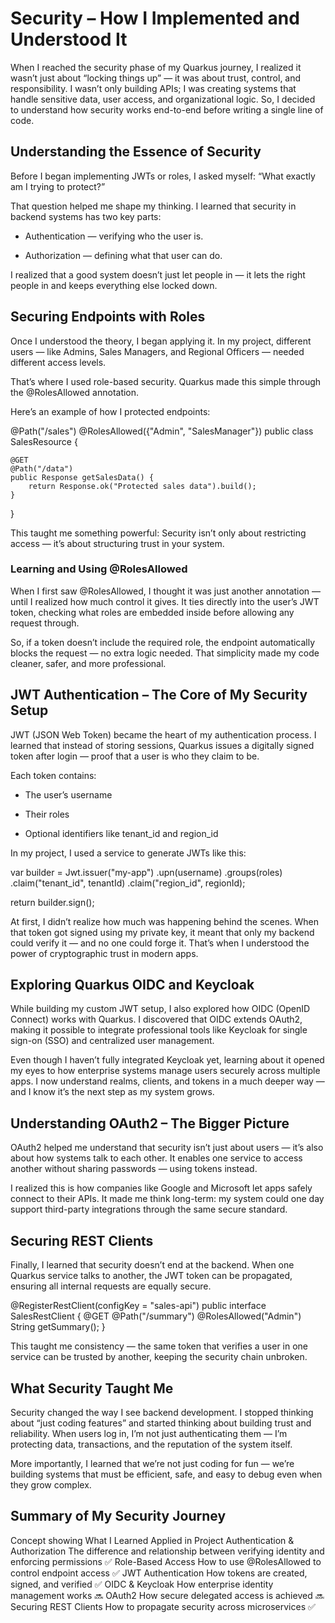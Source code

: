 # Security – How I Implemented and Understood It

When I reached the security phase of my Quarkus journey, I realized it wasn’t just about “locking things up” — it was about trust, control, and responsibility.
I wasn’t only building APIs; I was creating systems that handle sensitive data, user access, and organizational logic. So, I decided to understand how security works end-to-end before writing a single line of code.

## Understanding the Essence of Security

Before I began implementing JWTs or roles, I asked myself:
“What exactly am I trying to protect?”

That question helped me shape my thinking.
I learned that security in backend systems has two key parts:

- Authentication — verifying who the user is.

- Authorization — defining what that user can do.

I realized that a good system doesn’t just let people in — it lets the right people in and keeps everything else locked down.

## Securing Endpoints with Roles

Once I understood the theory, I began applying it.
In my project, different users — like Admins, Sales Managers, and Regional Officers — needed different access levels.

That’s where I used role-based security.
Quarkus made this simple through the @RolesAllowed annotation.

Here’s an example of how I protected endpoints:

@Path("/sales")
@RolesAllowed({"Admin", "SalesManager"})
public class SalesResource {

    @GET
    @Path("/data")
    public Response getSalesData() {
        return Response.ok("Protected sales data").build();
    }

}

This taught me something powerful:
Security isn’t only about restricting access — it’s about structuring trust in your system.

### Learning and Using @RolesAllowed

When I first saw @RolesAllowed, I thought it was just another annotation — until I realized how much control it gives.
It ties directly into the user’s JWT token, checking what roles are embedded inside before allowing any request through.

So, if a token doesn’t include the required role, the endpoint automatically blocks the request — no extra logic needed.
That simplicity made my code cleaner, safer, and more professional.

## JWT Authentication – The Core of My Security Setup

JWT (JSON Web Token) became the heart of my authentication process.
I learned that instead of storing sessions, Quarkus issues a digitally signed token after login — proof that a user is who they claim to be.

Each token contains:

- The user’s username

- Their roles

- Optional identifiers like tenant_id and region_id

In my project, I used a service to generate JWTs like this:

var builder = Jwt.issuer("my-app")
.upn(username)
.groups(roles)
.claim("tenant_id", tenantId)
.claim("region_id", regionId);

return builder.sign();

At first, I didn’t realize how much was happening behind the scenes.
When that token got signed using my private key, it meant that only my backend could verify it — and no one could forge it.
That’s when I understood the power of cryptographic trust in modern apps.

## Exploring Quarkus OIDC and Keycloak

While building my custom JWT setup, I also explored how OIDC (OpenID Connect) works with Quarkus.
I discovered that OIDC extends OAuth2, making it possible to integrate professional tools like Keycloak for single sign-on (SSO) and centralized user management.

Even though I haven’t fully integrated Keycloak yet, learning about it opened my eyes to how enterprise systems manage users securely across multiple apps.
I now understand realms, clients, and tokens in a much deeper way — and I know it’s the next step as my system grows.

## Understanding OAuth2 – The Bigger Picture

OAuth2 helped me understand that security isn’t just about users — it’s also about how systems talk to each other.
It enables one service to access another without sharing passwords — using tokens instead.

I realized this is how companies like Google and Microsoft let apps safely connect to their APIs.
It made me think long-term: my system could one day support third-party integrations through the same secure standard.

## Securing REST Clients

Finally, I learned that security doesn’t end at the backend.
When one Quarkus service talks to another, the JWT token can be propagated, ensuring all internal requests are equally secure.

@RegisterRestClient(configKey = "sales-api")
public interface SalesRestClient {
@GET
@Path("/summary")
@RolesAllowed("Admin")
String getSummary();
}

This taught me consistency — the same token that verifies a user in one service can be trusted by another, keeping the security chain unbroken.

## What Security Taught Me

Security changed the way I see backend development.
I stopped thinking about “just coding features” and started thinking about building trust and reliability.
When users log in, I’m not just authenticating them — I’m protecting data, transactions, and the reputation of the system itself.

More importantly, I learned that we’re not just coding for fun —
we’re building systems that must be efficient, safe, and easy to debug even when they grow complex.

## Summary of My Security Journey

Concept showing What I Learned Applied in Project
Authentication & Authorization The difference and relationship between verifying identity and enforcing permissions ✅
Role-Based Access How to use @RolesAllowed to control endpoint access ✅
JWT Authentication How tokens are created, signed, and verified ✅
OIDC & Keycloak How enterprise identity management works 🔜
OAuth2 How secure delegated access is achieved 🔜
Securing REST Clients How to propagate security across microservices ✅
